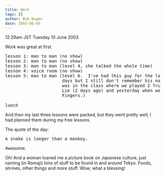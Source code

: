```yaml
---
title: Work
tags: []
author: Rob Nugen
date: 2003-06-09
---
```


<p class=date>12:29am JST Tuesday 10 June 2003</p>

<p>Work was great at first.</p>

<pre>
lesson 1: man to man (no show)
lesson 2: man to man (no show)
lesson 3: man to man (level 4, she talked the whole time)
lesson 4: voice room (no show)
lesson 5: man to man (level 6.  I've had this guy for the last three
                      days but I still don't remember his name.  He
                      was in the class where we played 2 Truths And A
                      Lie (2 days ago) and yesterday when we played 10
                      Fingers.)

lunch
</pre>

<p>And then my last three lessons were packed, but they went pretty
well; I had planned them during my free lessons.</p>

<p>The quote of the day:</p>

<pre>
A snake is longer than a monkey.
</pre>

<p>Awesome.</p>

<p>Oh!  And a woman loaned me a picture book on Japanese culture, just
naming (in Romaji) tons of stuff to be found in and around Tokyo.
Foods, shrines, other things and more stuff.  Wow; what a
blessing!</p>
